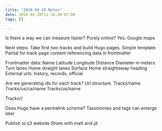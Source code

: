 ```yaml
---
title: "2018-04-20 Notes"
date: 2018-04-20T11:34:20-07:00
tags: []

---
```


<!--more-->
Is there a way we can measure faster? Purely online? Yes. Google maps

Next steps.
Take first two tracks and build Hugo pages.
Simple template.
Partial for track page content referencing data in frontmatter

Frontmatter data:
Name
Latitude
Longitude
Distance
Diameter in meters
Turn lanes
Home straight lanes
Surface
Home straightaway heading
External urls: history, records, official

Are we generating ids for each track?
Url structure.
Tracks/name
Tracks/us/ca/name
Tracks/us/name

Tracks/<country>/<name>

Does Hugo have a permalink scheme?
Taxonomies and tags can emerge later

Publish to s3 website
Share with matt and jd
